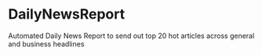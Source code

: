 # DailyNewsReport
Automated Daily News Report to send out top 20 hot articles across general and business headlines
